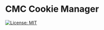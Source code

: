 # CMC Cookie Manager
[![License: MIT](https://img.shields.io/badge/License-MIT-yellow.svg)](https://opensource.org/licenses/MIT)


